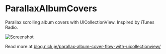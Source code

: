 ParallaxAlbumCovers
===================

Parallax scrolling album covers with UICollectionView. Inspired by iTunes Radio.

![Screenshot](https://raw.github.com/nrj/ParallaxAlbumCovers/master/Screenshot.gif)

Read more at [blog.nick.je/parallax-album-cover-flow-with-uicollectionview/](http://blog.nick.je/parallax-album-cover-flow-with-uicollectionview/)
